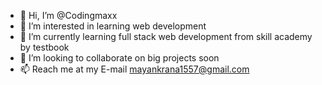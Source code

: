 - 👋 Hi, I’m @Codingmaxx
- 👀 I’m interested in learning web development
- 🌱 I’m currently learning full stack web development from skill academy by testbook
- 💞️ I’m looking to collaborate on big projects soon
- 📫 Reach me at my E-mail mayankrana1557@gmail.com

<!---
Codingmaxx/Codingmaxx is a ✨ special ✨ repository because its `README.md` (this file) appears on your GitHub profile.
You can click the Preview link to take a look at your change
